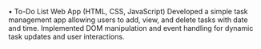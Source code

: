 •	To-Do List Web App (HTML, CSS, JavaScript)
Developed a simple task management app allowing users to add, view, and delete tasks with date and time. 
Implemented DOM manipulation and event handling for dynamic task updates and user interactions.
